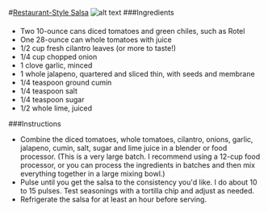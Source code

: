 #[Restaurant-Style Salsa](http://www.foodnetwork.com/recipes/ree-drummond/restaurant-style-salsa-recipe.html)
![alt text](http://foodnetwork.sndimg.com/content/dam/images/food/fullset/2012/11/16/0/WU0310H_restaurant-style-salsa-recipe_s4x3.jpg.rend.sni12col.landscape.jpeg)
###Ingredients

####
*  Two 10-ounce cans diced tomatoes and green chiles, such as Rotel
*  One 28-ounce can whole tomatoes with juice
* 1/2 cup fresh cilantro leaves (or more to taste!)
* 1/4 cup chopped onion
* 1 clove garlic, minced
* 1 whole jalapeno, quartered and sliced thin, with seeds and membrane
* 1/4 teaspoon ground cumin
* 1/4 teaspoon salt
* 1/4 teaspoon sugar
* 1/2 whole lime, juiced


###Instructions
* Combine the diced tomatoes, whole tomatoes, cilantro, onions, garlic, jalapeno, cumin, salt, sugar and lime juice in a blender or food processor. (This is a very large batch. I recommend using a 12-cup food processor, or you can process the ingredients in batches and then mix everything together in a large mixing bowl.)
* Pulse until you get the salsa to the consistency you'd like. I do about 10 to 15 pulses. Test seasonings with a tortilla chip and adjust as needed.
* Refrigerate the salsa for at least an hour before serving.

